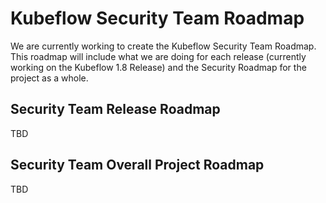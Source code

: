 # Kubeflow Security Team Roadmap
We are currently working to create the Kubeflow Security Team Roadmap. 
This roadmap will include what we are doing for each release (currently working on the Kubeflow 1.8 Release)
and the Security Roadmap for the project as a whole. 

## Security Team Release Roadmap
TBD

## Security Team Overall Project Roadmap
TBD

